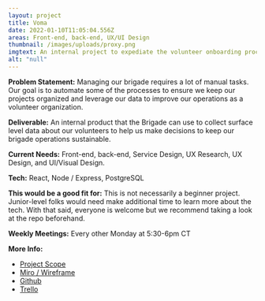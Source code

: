 ```yaml
---
layout: project
title: Voma
date: 2022-01-10T11:05:04.556Z
areas: Front-end, back-end, UX/UI Design
thumbnail: /images/uploads/proxy.png
imgtext: An internal project to expediate the volunteer onboarding process.
alt: "null"
---
```

**Problem Statement:** Managing our brigade requires a lot of manual tasks. Our goal is to automate some of the processes to ensure we keep our projects organized and leverage our data to improve our operations as a volunteer organization.

**Deliverable:** An internal product that the Brigade can use to collect surface level data about our volunteers to help us make decisions to keep our brigade operations sustainable.

**Current Needs:** Front-end, back-end, Service Design, UX Research, UX Design, and UI/Visual Design.

**Tech:** React, Node / Express, PostgreSQL

**This would be a good fit for:** This is not necessarily a beginner project. Junior-level folks would need make additional time to learn more about the tech. With that said, everyone is welcome but we recommend taking a look at the repo beforehand.

**Weekly Meetings:** Every other Monday at 5:30-6pm CT

**More Info:**
- [Project Scope](https://docs.google.com/document/d/1q-2HmpPKxeqxQdWINiEbK9b4i8kE8ifO9LHnO83Hg7Y/edit?usp=sharing)
- [Miro / Wireframe](https://miro.com/welcomeonboard/WXlFN0piRGcxcjFUMkVTSEJTSm5RMXFpbkMxSzdLeWs1M3JsejlDM3lmN3lqbHB1cXF5VU02YmVFRFdHZmtpSHwzMDc0NDU3MzUzMDA5MTkzMzM5?invite_link_id=891559121387)
- [Github](https://github.com/Code-For-Chicago/Voma-frontend)
- [Trello](https://trello.com/b/R9csrAIP/meta-projects?filter=label:Voma)
